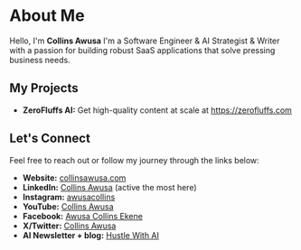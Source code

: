 # About Me
Hello, I'm **Collins Awusa** I'm a Software Engineer & AI Strategist & Writer with a passion for building robust SaaS applications that solve pressing business needs. 

## My Projects
- **ZeroFluffs AI:** Get high-quality content at scale at https://zerofluffs.com


## Let's Connect
Feel free to reach out or follow my journey through the links below:
- **Website:** [collinsawusa.com](https://collinsawusa.com)
- **LinkedIn:** [Collins Awusa](https://www.linkedin.com/in/collinsawusa/) (active the most here)
- **Instagram:** [awusacollins](https://www.instagram.com/awusacollins/)
- **YouTube:** [Collins Awusa](https://www.youtube.com/@awusacollins)
- **Facebook:** [Awusa Collins Ekene](https://www.facebook.com/awusa.collins)
- **X/Twitter:** [Collins Awusa](https://x.com/CollinsAwusa)
- **AI Newsletter + blog:** [Hustle With AI](https://hustlewithai.com)

<!---
Collinshack/Collinshack is a ✨ special ✨ repository because its `README.md` (this file) appears on your GitHub profile.
You can click the Preview link to take a look at your changes.
--->
